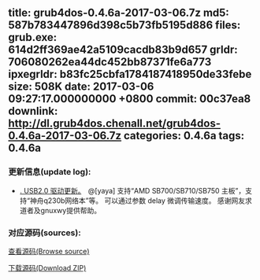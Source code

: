title: grub4dos-0.4.6a-2017-03-06.7z
md5: 587b783447896d398c5b73fb5195d886
files:
  grub.exe: 614d2ff369ae42a5109cacdb83b9d657
  grldr: 706080262ea44dc452bb87371fe6a773
  ipxegrldr: b83fc25cbfa1784187418950de33febe
size: 508K
date: 2017-03-06 09:27:17.000000000 +0800
commit: 00c37ea8
downlink: http://dl.grub4dos.chenall.net/grub4dos-0.4.6a-2017-03-06.7z
categories: 0.4.6a
tags: 0.4.6a
---


### 更新信息(update log):
  * [﻿. USB2.0 驱动更新。](https://github.com/chenall/grub4dos/commit/00c37ea8b24d0830e9d8a768f99de84aa3d7fa16)　@[yaya]
    	支持“AMD SB700/SB710/SB750 主板”，支持“神舟q230b网络本”等。
    	可以通过参数 delay 微调传输速度。
    	感谢网友求道者及gnuxwy提供帮助。

### 对应源码(sources):
  [查看源码(Browse source)](https://github.com/chenall/grub4dos/tree/00c37ea8b24d0830e9d8a768f99de84aa3d7fa16)

  [下载源码(Download ZIP)](https://github.com/chenall/grub4dos/archive/00c37ea8b24d0830e9d8a768f99de84aa3d7fa16.zip)
